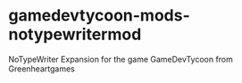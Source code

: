 gamedevtycoon-mods-notypewritermod
==================================

NoTypeWriter Expansion for the game GameDevTycoon from Greenheartgames
